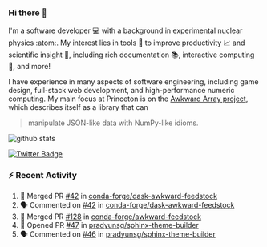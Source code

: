 ### Hi there 👋 

I'm a software developer 💻 with a background in experimental nuclear physics :atom:. My interest lies in tools :wrench: to improve productivity :chart_with_upwards_trend: and scientific insight :telescope:, including rich documentation 📚, interactive computing 🧮, and more! 

I have experience in many aspects of software engineering, including game design, full-stack web development, and high-performance numeric computing. My main focus at Princeton is on the [Awkward Array project](awkward-array.org/), which describes itself as a library that can 
> manipulate JSON-like data with NumPy-like idioms.

![github stats](https://github-readme-stats.vercel.app/api?username=agoose77&show_icons=true&hide_rank=true&hide_title=true&bg_color=30,e76445,904e95&text_color=efe3ec&icon_color=efe3ec)
<!--
**agoose77/agoose77** is a ✨ _special_ ✨ repository because its `README.md` (this file) appears on your GitHub profile.

Here are some ideas to get you started:

- 🔭 I’m currently working on ...
- 🌱 I’m currently learning ...
- 👯 I’m looking to collaborate on ...
- 🤔 I’m looking for help with ...
- 💬 Ask me about ...
- 📫 How to reach me: ...
- 😄 Pronouns: ...
- ⚡ Fun fact: ...
-->

[![Twitter Badge](https://img.shields.io/twitter/follow/agoose77?style=flat-square&logo=Twitter&logoColor=white&color=cornflowerblue)](https://twitter.com/agoose77)

### :zap: Recent Activity

<!--START_SECTION:activity-->
1. 🎉 Merged PR [#42](https://github.com/conda-forge/dask-awkward-feedstock/pull/42) in [conda-forge/dask-awkward-feedstock](https://github.com/conda-forge/dask-awkward-feedstock)
2. 🗣 Commented on [#42](https://github.com/conda-forge/dask-awkward-feedstock/pull/42#issuecomment-1819289984) in [conda-forge/dask-awkward-feedstock](https://github.com/conda-forge/dask-awkward-feedstock)
3. 🎉 Merged PR [#128](https://github.com/conda-forge/awkward-feedstock/pull/128) in [conda-forge/awkward-feedstock](https://github.com/conda-forge/awkward-feedstock)
4. 💪 Opened PR [#47](https://github.com/pradyunsg/sphinx-theme-builder/pull/47) in [pradyunsg/sphinx-theme-builder](https://github.com/pradyunsg/sphinx-theme-builder)
5. 🗣 Commented on [#46](https://github.com/pradyunsg/sphinx-theme-builder/issues/46#issuecomment-1818960440) in [pradyunsg/sphinx-theme-builder](https://github.com/pradyunsg/sphinx-theme-builder)
<!--END_SECTION:activity-->
